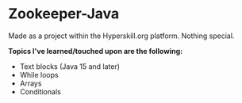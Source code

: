 # Zookeeper-Java
Made as a project within the Hyperskill.org platform.
Nothing special. 

**Topics I've learned/touched upon are the following:**
- Text blocks (Java 15 and later)
- While loops
- Arrays
- Conditionals
